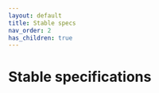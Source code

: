 ```yaml
---
layout: default
title: Stable specs
nav_order: 2
has_children: true
---
```


# Stable specifications
